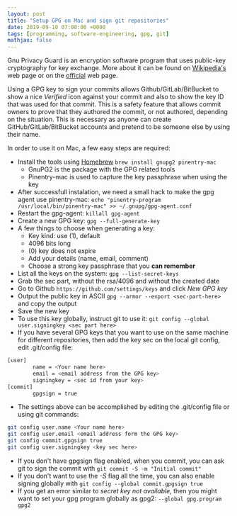 ```yaml
---
layout: post
title: "Setup GPG on Mac and sign git repositories"
date: 2019-09-10 07:00:00 +0000
tags: [programming, software-engineering, gpg, git]
mathjax: false
---
```


Gnu Privacy Guard is an encryption software program that uses public-key cryptography for key exchange. More about it can be found on [Wikipedia's](https://en.wikipedia.org/wiki/GNU_Privacy_Guard) web page or on the [official](https://www.gnupg.org/) web page.

Using a GPG key to sign your commits allows Github/GitLab/BitBucket to show a nice *Verified* icon against your commit and also to show the key ID that was used for that commit. This is a safety feature that allows commit owners to prove that they authored the commit, or not authored, depending on the situation. This is necessary as anyone can create GitHub/GitLab/BitBucket accounts and pretend to be someone else by using their name.

In order to use it on Mac, a few easy steps are required:

- Install the tools using [Homebrew](https://brew.sh/)
  `brew install gnupg2 pinentry-mac`
  - GnuPG2 is the package with the GPG related tools
  - Pinentry-mac is used to capture the key passphrase when using the key
- After successfull instalation, we need a small hack to make the gpg agent use pinentry-mac:
  `echo "pinentry-program /usr/local/bin/pinentry-mac" >> ~/.gnupg/gpg-agent.conf`
- Restart the gpg-agent:
  `killall gpg-agent`
- Create a new GPG key:
  `gpg --full-generate-key`
- A few things to choose when generating a key:
  - Key kind: use (1), default
  - 4096 bits long
  - (0) key does not expire
  - Add your details (name, email, comment)
  - Choose a strong key passphrase that you **can remember**
- List all the keys on the system:
  `gpg --list-secret-keys`
- Grab the sec part, without the rsa/4096 and without the created date
- Go to Github `https://github.com/settings/keys` and click _New GPG key_
- Output the public key in ASCII `gpg --armor --export <sec-part-here>` and copy the output
- Save the new key
- To use this key globally, instruct git to use it:
  `git config --global user.signingkey <sec part here>`
- If you have several GPG keys that you want to use on the same machine for different repositories, then add the key sec on the local git config, edit .git/config file:

```bash
[user]
        name = <Your name here>
        email = <email address from the GPG key>
        signingkey = <sec id from your key>
[commit]
        gpgsign = true
```

- The settings above can be accomplished by editing the .git/config file or using git commands:

```bash
git config user.name <Your name here>
git config user.email <email address form the GPG key>
git config commit.gpgsign true
git config user.signingkey <key sec here>
```

- If you don't have gpgsign flag enabled, when you commit, you can ask git to sign the commit with `git commit -S -m "Initial commit"`
- If you don't want to use the _-S_ flag all the time, you can also enable signing globally with `git config --global commit.gpgsign true`
- If you get an error similar to _secret key not available_, then you might want to set your gpg program globally as gpg2:
  `--global gpg.program gpg2`
